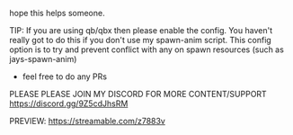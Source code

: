 hope this helps someone. 

TIP: If you are using qb/qbx then please enable the config. 
You haven't really got to do this if you don't use my spawn-anim script. This config option is to try and prevent conflict with any on spawn resources (such as jays-spawn-anim)

- feel free to do any PRs

PLEASE PLEASE JOIN MY DISCORD FOR MORE CONTENT/SUPPORT
https://discord.gg/9Z5cdJhsRM

PREVIEW: https://streamable.com/z7883v
